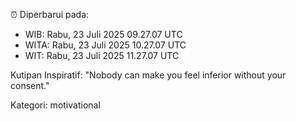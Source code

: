 ⏰ Diperbarui pada:
- WIB: Rabu, 23 Juli 2025 09.27.07 UTC
- WITA: Rabu, 23 Juli 2025 10.27.07 UTC
- WIT: Rabu, 23 Juli 2025 11.27.07 UTC

Kutipan Inspiratif:
"Nobody can make you feel inferior without your consent."


Kategori: motivational

